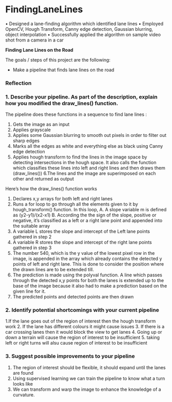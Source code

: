 # FindingLaneLines
 • Designed a lane-finding algorithm which identified lane lines • Employed OpenCV, Hough Transform, Canny edge detection, Gaussian blurring, object interpolation • Successfully applied the algorithm on sample video shot from a camera in a car

**Finding Lane Lines on the Road**

The goals / steps of this project are the following:
* Make a pipeline that finds lane lines on the road




### Reflection

### 1. Describe your pipeline. As part of the description, explain how you modified the draw_lines() function.

The pipeline does these functions in a sequence to find lane lines :
1. Gets the image as an input
2. Applies grayscale
3. Applies some Gaussian blurring to smooth out pixels in order to
filter out sharp edges
4. Marks all the edges as white and everything else as black using
Canny edge detection
5. Applies hough transform to find the lines in the image space by
detecting intersections in the hough space. It also calls the 
function which classifies these lines into left and right lines 
and then draws them (draw_lines())
6.The lines and the image are superimposed on each other and
returned as output

Here’s how the draw_lines() function works
1. Declares x,y arrays for both left and right lanes
2. Runs a for loop to go through all the elements given to it by
hough_transform() function. In this loop,
	A. A slope variable m is defined as (y2-y1)/(x2-x1)
	B. According the the sign of the slope, positive or negative, it’s
	classified as a left or a right lane point and appended 
	into the suitable array
3. A variable L stores the slope and intercept of the Left lane points
gathered in step 2
4. A variable R stores the slope and intercept of the right lane points
gathered in step 3
5. The number 540, which is the y value of the lowest pixel row in the
image, is appended in the array which already contains the detected y
points of left and right lane. This is done to consider the position where the drawn
lines are to be extended till.
6. The prediction is made using the polyval function. A line which
passes through the detected x,y points for both the lanes is extended up to the base of 
the image because it also had to make a prediction based on the given line for it.
7. The predicted points and detected points are then drawn

### 2. Identify potential shortcomings with your current pipeline

1.If the lane goes out of the region of interest then the hough
transform work
2. If the lane has different colours it might cause issues
3. If there is a car crossing lanes then it would block the view to get
lanes
4. Going up or down a terrain will cause the region of interest to be
insufficient
5. taking left or right turns will alsu cause region of interest to be
insufficient

### 3. Suggest possible improvements to your pipeline

1. The region of interest should be flexible, it should expand until the
lanes are found
2. Using supervised learning we can train the pipeline to know what a
turn looks like
3. We can transform and warp the image to enhance the knowledge 
of a curvature.
